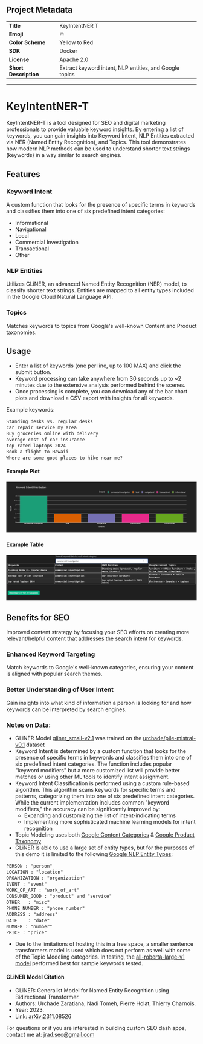## Project Metadata

<table>
  <tr>
    <td><strong>Title</strong></td>
    <td>KeyIntentNER T</td>
  </tr>
  <tr>
    <td><strong>Emoji</strong></td>
    <td>♾️</td>
  </tr>
  <tr>
    <td><strong>Color Scheme</strong></td>
    <td>Yellow to Red</td>
  </tr>
  <tr>
    <td><strong>SDK</strong></td>
    <td>Docker</td>
  </tr>
  <tr>
    <td><strong>License</strong></td>
    <td>Apache 2.0</td>
  </tr>
  <tr>
    <td><strong>Short Description</strong></td>
    <td>Extract keyword intent, NLP entities, and Google topics</td>
  </tr>
</table>

---
# KeyIntentNER-T
KeyIntentNER-T is a tool designed for SEO and digital marketing professionals to provide valuable keyword insights. By entering a list of keywords, you can gain insights into Keyword Intent, NLP Entities extracted via NER (Named Entity Recognition), and Topics. This tool demonstrates how modern NLP methods can be used to understand shorter text strings (keywords) in a way similar to search engines.

## Features
### Keyword Intent
A custom function that looks for the presence of specific terms in keywords and classifies them into one of six predefined intent categories:

- Informational
- Navigational
- Local
- Commercial Investigation
- Transactional
- Other

### NLP Entities
Utilizes GLiNER, an advanced Named Entity Recognition (NER) model, to classify shorter text strings. Entities are mapped to all entity types included in the Google Cloud Natural Language API.

### Topics
Matches keywords to topics from Google's well-known Content and Product taxonomies.

## Usage
- Enter a list of keywords (one per line, up to 100 MAX) and click the submit button. 
- Keyword processing can take anywhere from 30 seconds up to ~2 minutes due to the extensive analysis performed behind the scenes. 
- Once processing is complete, you can download any of the bar chart plots and download a CSV export with insights for all keywords.

Example keywords: 
```
Standing desks vs. regular desks
car repair service my area
Buy groceries online with delivery
average cost of car insurance
top rated laptops 2024
Book a flight to Hawaii
Where are some good places to hike near me?
```

#### Example Plot
![KeyIntentNER-T_Example Plot](./images/keyintentner_t_example_plot.png)

#### Example Table
![KeyIntentNER-T_Example Plot](./images/keyintentner_t_example_table.png)

## Benefits for SEO
Improved content strategy by focusing your SEO efforts on creating more relevant/helpful content that addresses the search intent for keywords.

### Enhanced Keyword Targeting
Match keywords to Google's well-known categories, ensuring your content is aligned with popular search themes.

### Better Understanding of User Intent
Gain insights into what kind of information a person is looking for and how keywords can be interpreted by search engines.

### Notes on Data:
- GLiNER Model [gliner_small-v2.1](https://huggingface.co/urchade/gliner_small-v2.1) was trained on the [urchade/pile-mistral-v0.1](https://huggingface.co/datasets/urchade/pile-mistral-v0.1) dataset
- Keyword Intent is determined by a custom function that looks for the presence of specific terms in keywords and classifies them into one of six predefined intent categories. The function includes popular "keyword modifiers" but a more customized list will provide better matches or using other ML tools to identify intent assignment. 
- Keyword Intent Classification is performed using a custom rule-based algorithm. This algorithm scans keywords for specific terms and patterns, categorizing them into one of six predefined intent categories. While the current implementation includes common "keyword modifiers," the accuracy can be significantly improved by:
  - Expanding and customizing the list of intent-indicating terms
  - Implementing more sophisticated machine learning models for intent recognition
- Topic Modeling uses both [Google Content Categories](https://cloud.google.com/natural-language/docs/categories) & [Google Product Taxonomy](https://www.google.com/basepages/producttype/taxonomy.en-US.txt)
- GLiNER is able to use a large set of entity types, but for the purposes of this demo it is limited to the following [Google NLP Entity Types](https://cloud.google.com/natural-language/docs/reference/rest/v2/Entity#type):

```
PERSON : "person"
LOCATION : "location"
ORGANIZATION : "organization"
EVENT : "event"
WORK_OF_ART	: "work_of_art"
CONSUMER_GOOD : "product" and "service"
OTHER	: "misc"
PHONE_NUMBER : "phone_number"
ADDRESS	: "address"
DATE	: "date"
NUMBER : "number"
PRICE : "price"
```
- Due to the limitations of hosting this in a free space, a smaller sentence transformers model is used which does not perform as well with some of the Topic Modeling categories. In testing, the [all-roberta-large-v1 model](https://huggingface.co/sentence-transformers/all-roberta-large-v1)  performed best for sample keywords tested. 
  
#### GLiNER Model Citation
- GLiNER: Generalist Model for Named Entity Recognition using Bidirectional Transformer.
- Authors: Urchade Zaratiana, Nadi Tomeh, Pierre Holat, Thierry Charnois.
- Year: 2023.
- Link: [arXiv:2311.08526](https://arxiv.org/abs/2311.08526)

For questions or if you are interested in building custom SEO dash apps, contact me at: jrad.seo@gmail.com
